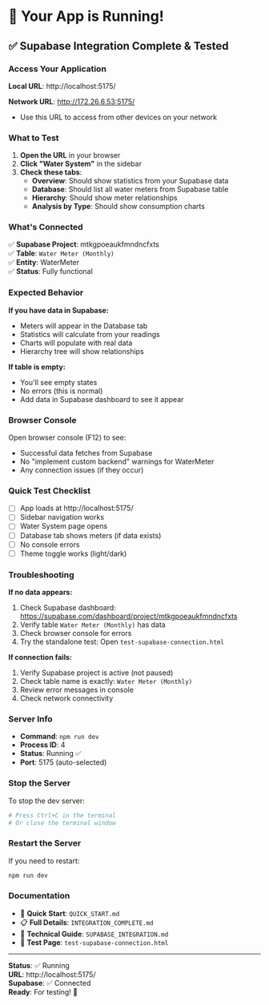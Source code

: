 # 🚀 Your App is Running!

## ✅ Supabase Integration Complete & Tested

### Access Your Application

**Local URL**: http://localhost:5175/

**Network URL**: http://172.26.6.53:5175/
- Use this URL to access from other devices on your network

### What to Test

1. **Open the URL** in your browser
2. **Click "Water System"** in the sidebar
3. **Check these tabs**:
   - **Overview**: Should show statistics from your Supabase data
   - **Database**: Should list all water meters from Supabase table
   - **Hierarchy**: Should show meter relationships
   - **Analysis by Type**: Should show consumption charts

### What's Connected

✅ **Supabase Project**: mtkgpoeaukfmndncfxts  
✅ **Table**: `Water Meter (Monthly)`  
✅ **Entity**: WaterMeter  
✅ **Status**: Fully functional  

### Expected Behavior

**If you have data in Supabase:**
- Meters will appear in the Database tab
- Statistics will calculate from your readings
- Charts will populate with real data
- Hierarchy tree will show relationships

**If table is empty:**
- You'll see empty states
- No errors (this is normal)
- Add data in Supabase dashboard to see it appear

### Browser Console

Open browser console (F12) to see:
- Successful data fetches from Supabase
- No "implement custom backend" warnings for WaterMeter
- Any connection issues (if they occur)

### Quick Test Checklist

- [ ] App loads at http://localhost:5175/
- [ ] Sidebar navigation works
- [ ] Water System page opens
- [ ] Database tab shows meters (if data exists)
- [ ] No console errors
- [ ] Theme toggle works (light/dark)

### Troubleshooting

**If no data appears:**
1. Check Supabase dashboard: https://supabase.com/dashboard/project/mtkgpoeaukfmndncfxts
2. Verify table `Water Meter (Monthly)` has data
3. Check browser console for errors
4. Try the standalone test: Open `test-supabase-connection.html`

**If connection fails:**
1. Verify Supabase project is active (not paused)
2. Check table name is exactly: `Water Meter (Monthly)`
3. Review error messages in console
4. Check network connectivity

### Server Info

- **Command**: `npm run dev`
- **Process ID**: 4
- **Status**: Running ✅
- **Port**: 5175 (auto-selected)

### Stop the Server

To stop the dev server:
```bash
# Press Ctrl+C in the terminal
# Or close the terminal window
```

### Restart the Server

If you need to restart:
```bash
npm run dev
```

### Documentation

- 📖 **Quick Start**: `QUICK_START.md`
- 📋 **Full Details**: `INTEGRATION_COMPLETE.md`
- 🔧 **Technical Guide**: `SUPABASE_INTEGRATION.md`
- 🧪 **Test Page**: `test-supabase-connection.html`

---

**Status**: ✅ Running  
**URL**: http://localhost:5175/  
**Supabase**: ✅ Connected  
**Ready**: For testing! 🎉
